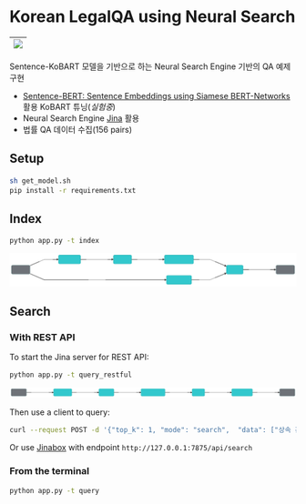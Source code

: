 # Korean LegalQA using Neural Search

| ![](data/demo.gif)|
| ------ |

Sentence-KoBART 모델을 기반으로 하는 Neural Search Engine 기반의 QA 예제 구현

- [Sentence-BERT: Sentence Embeddings using Siamese BERT-Networks](https://arxiv.org/abs/1908.10084)  활용 KoBART 튜닝(_실험중_)
- Neural Search Engine [Jina](https://github.com/jina-ai/jina) 활용
- 법률 QA 데이터 수집(156 pairs)


## Setup

```sh
sh get_model.sh
pip install -r requirements.txt
```

## Index


```sh
python app.py -t index
```

![](index.svg)
## Search

### With REST API

To start the Jina server for REST API:

```sh
python app.py -t query_restful
```

![](query.svg)

Then use a client to query:

```sh
curl --request POST -d '{"top_k": 1, "mode": "search",  "data": ["상속 관련 문의"]}' -H 'Content-Type: application/json' 'http://0.0.0.0:7875/api/search'
````

Or use [Jinabox](https://jina.ai/jinabox.js/) with endpoint `http://127.0.0.1:7875/api/search`

### From the terminal

```sh
python app.py -t query
```
